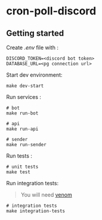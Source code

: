 # cron-poll-discord

## Getting started

Create *.env* file with :

```
DISCORD_TOKEN=<discord bot token>
DATABASE_URL=<pg connection url>
```

Start dev environment:

```
make dev-start
```

Run services :

```
# bot
make run-bot

# api
make run-api

# sender
make run-sender
```

Run tests :

```
# unit tests
make test
```

Run integration tests:

> You will need [venom](https://github.com/ovh/venom)

```
# integration tests
make integration-tests
```
